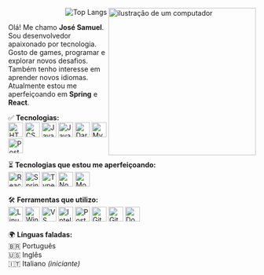 <img src="https://blogger.googleusercontent.com/img/b/R29vZ2xl/AVvXsEhFsvp6aBuVFWp0pxflissL_eiMAryb8Ypxh4qFz_qgBPn-aHG7CzRTZCKKOpA1oCQJXBU3gh0ED5p5tAKfEkiUmfzLdqAzHuYgxgJ0XQ0YbGMeHMpu6uVzRDC-SiFDLqLlZEa1Q0ukQVw/s1600/VirgenMaria.gif" 
alt="ilustração de um computador" 
min-width="300px" 
max-width="300px" 
width="300px" 
align="right">

<!-- Card de linguagens compact, alinhado à direita -->
<div align="right">
  
![Top Langs](https://github-readme-stats.vercel.app/api/top-langs/?username=JoseSamueldeMeloSantos&layout=compact&theme=tokyonight)

</div>

<p align="left"> 
  Olá! Me chamo <strong>José Samuel</strong>.<br>
  Sou desenvolvedor apaixonado por tecnologia.<br>
  Gosto de games, programar e explorar novos desafios.<br>
  Também tenho interesse em aprender novos idiomas.<br>
  Atualmente estou me aperfeiçoando em <strong>Spring</strong> e <strong>React</strong>.<br>
</p>

<p align="left">
  ✅ <strong>Tecnologias:</strong> <br>
  <img src="https://cdn.jsdelivr.net/gh/devicons/devicon/icons/html5/html5-original.svg" width="30" height="30" alt="HTML5"/>
  <img src="https://cdn.jsdelivr.net/gh/devicons/devicon/icons/css3/css3-original.svg" width="30" height="30" alt="CSS3"/>  
  <img src="https://cdn.jsdelivr.net/gh/devicons/devicon/icons/javascript/javascript-original.svg" width="30" height="30" alt="JavaScript"/> 
  <img src="https://cdn.jsdelivr.net/gh/devicons/devicon/icons/java/java-original.svg" width="30" height="30" alt="Java"/>
  <img src="https://cdn.jsdelivr.net/gh/devicons/devicon/icons/dart/dart-original.svg" width="30" height="30" alt="Dart"/>
  <img src="https://cdn.jsdelivr.net/gh/devicons/devicon/icons/mysql/mysql-original.svg" width="30" height="30" alt="MySQL"/>
  <img src="https://cdn.jsdelivr.net/gh/devicons/devicon/icons/postgresql/postgresql-original.svg" width="30" height="30" alt="PostgreSQL"/>
</p>

<p align="left">
  ⏳ <strong>Tecnologias que estou me aperfeiçoando:</strong> <br>
  <img src="https://cdn.jsdelivr.net/gh/devicons/devicon/icons/react/react-original.svg" width="30" height="30" alt="React"/>
  <img src="https://cdn.jsdelivr.net/gh/devicons/devicon/icons/spring/spring-original.svg" width="30" height="30" alt="Spring Boot"/>
  <img src="https://cdn.jsdelivr.net/gh/devicons/devicon/icons/typescript/typescript-original.svg" width="30" height="30" alt="TypeScript"/>
  <img src="https://cdn.jsdelivr.net/gh/devicons/devicon/icons/nodejs/nodejs-original.svg" width="30" height="30" alt="Node.js"/>
  <img src="https://cdn.jsdelivr.net/gh/devicons/devicon/icons/mongodb/mongodb-original.svg" width="30" height="30" alt="MongoDB"/>
</p>

<p align="left">
  🛠️ <strong>Ferramentas que utilizo:</strong> <br>
  <img src="https://cdn.jsdelivr.net/gh/devicons/devicon/icons/linux/linux-original.svg" width="30" height="30" alt="Linux"/>
  <img src="https://cdn.jsdelivr.net/gh/devicons/devicon/icons/windows8/windows8-original.svg" width="30" height="30" alt="Windows"/>
  <img src="https://cdn.jsdelivr.net/gh/devicons/devicon/icons/vscode/vscode-original.svg" width="30" height="30" alt="VS Code"/>
  <img src="https://cdn.jsdelivr.net/gh/devicons/devicon/icons/intellij/intellij-original.svg" width="30" height="30" alt="IntelliJ IDEA"/>
  <img src="https://cdn.jsdelivr.net/gh/devicons/devicon/icons/postman/postman-original.svg" width="30" height="30" alt="Postman"/>
  <img src="https://cdn.jsdelivr.net/gh/devicons/devicon/icons/git/git-original.svg" width="30" height="30" alt="Git"/>
  <img src="https://cdn.jsdelivr.net/gh/devicons/devicon/icons/github/github-original.svg" width="30" height="30" alt="GitHub"/>
  <img src="https://cdn.jsdelivr.net/gh/devicons/devicon/icons/docker/docker-original.svg" width="30" height="30" alt="Docker"/>
</p>

<p align="left">
  🌍 <strong>Línguas faladas:</strong> <br>
  🇧🇷 Português <br>
  🇺🇸 Inglês <br>
  🇮🇹 Italiano <em>(iniciante)</em>
</p>
